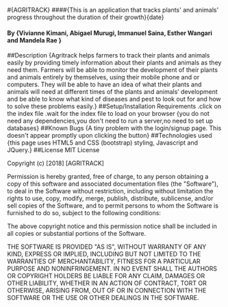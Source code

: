 #{AGRITRACK}
####{This is an application that tracks plants' and animals' progress throughout the duration of their growth}{date}
#### By **{Vivianne Kimani, Abigael Murugi, Immanuel Saina, Esther Wangari and Mandela Rae }**
##Description
{Agritrack helps farmers to track their plants and animals easily by providing timely information about their plants and animals as they need them. Farmers will be able to monitor the development of their plants and animals entirely by themselves, using their mobile phone and or computers. They will be able to have an idea of what their plants and animals will need at different times of the plants and animals’ development and be able to know what kind of diseases and pest to look out for and how to solve these problems easily.}
##Setup/Installation Requirements
.click on the index file
.wait for the index file to load on your browser
{you do not need any dependencies,you don't need to run a server,no need to set up databases}
##Known Bugs
{A tiny problem with the login/signup page. This doesn't appear promptly upon clicking the button}
##Technologies used
{this page uses HTML5 and CSS (bootstrap) styling, Javascript and JQuery.}
##License
MIT License

Copyright (c) [2018] [AGRITRACK]

Permission is hereby granted, free of charge, to any person obtaining a copy
of this software and associated documentation files (the "Software"), to deal
in the Software without restriction, including without limitation the rights
to use, copy, modify, merge, publish, distribute, sublicense, and/or sell
copies of the Software, and to permit persons to whom the Software is
furnished to do so, subject to the following conditions:

The above copyright notice and this permission notice shall be included in all
copies or substantial portions of the Software.

THE SOFTWARE IS PROVIDED "AS IS", WITHOUT WARRANTY OF ANY KIND, EXPRESS OR
IMPLIED, INCLUDING BUT NOT LIMITED TO THE WARRANTIES OF MERCHANTABILITY,
FITNESS FOR A PARTICULAR PURPOSE AND NONINFRINGEMENT. IN NO EVENT SHALL THE
AUTHORS OR COPYRIGHT HOLDERS BE LIABLE FOR ANY CLAIM, DAMAGES OR OTHER
LIABILITY, WHETHER IN AN ACTION OF CONTRACT, TORT OR OTHERWISE, ARISING FROM,
OUT OF OR IN CONNECTION WITH THE SOFTWARE OR THE USE OR OTHER DEALINGS IN THE
SOFTWARE.
